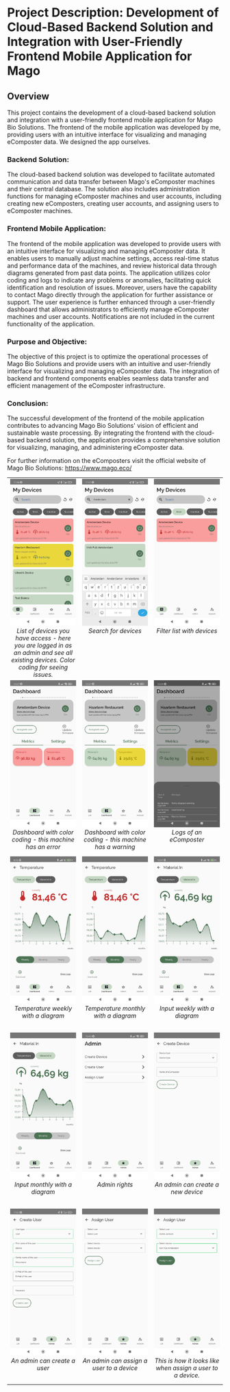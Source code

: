 # Project Description: Development of Cloud-Based Backend Solution and Integration with User-Friendly Frontend Mobile Application for Mago


## Overview
This project contains the development of a cloud-based backend solution and integration with a user-friendly frontend mobile application for Mago Bio Solutions. The frontend of the mobile application was developed by me, providing users with an intuitive interface for visualizing and managing eComposter data.
We designed the app ourselves. 

### Backend Solution: 

The cloud-based backend solution was developed to facilitate automated communication and data transfer between Mago's eComposter machines and their central database. The solution also includes administration functions for managing eComposter machines and user accounts, including creating new eComposters, creating user accounts, and assigning users to eComposter machines.


### Frontend Mobile Application:
The frontend of the mobile application was developed to provide users with an intuitive interface for visualizing and managing eComposter data. It enables users to manually adjust machine settings, access real-time status and performance data of the machines, and review historical data through diagrams generated from past data points. The application utilizes color coding and logs to indicate any problems or anomalies, facilitating quick identification and resolution of issues. Moreover, users have the capability to contact Mago directly through the application for further assistance or support. The user experience is further enhanced through a user-friendly dashboard that allows administrators to efficiently manage eComposter machines and user accounts. Notifications are not included in the current functionality of the application.

### Purpose and Objective:
The objective of this project is to optimize the operational processes of Mago Bio Solutions and provide users with an intuitive and user-friendly interface for visualizing and managing eComposter data. The integration of backend and frontend components enables seamless data transfer and efficient management of the eComposter infrastructure.

### Conclusion:

The successful development of the frontend of the mobile application contributes to advancing Mago Bio Solutions' vision of efficient and sustainable waste processing. By integrating the frontend with the cloud-based backend solution, the application provides a comprehensive solution for visualizing, managing, and administering eComposter data.

For further information on the eComposters visit the official website of Mago Bio Solutions: https://www.mago.eco/


<table style="width: 100%;">
  <tr>
    <td align="center" width="33%" style="vertical-align: top; height: 300px;">
      <img src="Demo Images/1 - List Devices.jpg" alt="List Devices" style="width: 100%; max-width: 200px;"><br>
        <em>List of devices you have access - here you are logged in as an admin and see all existing devices. Color coding for seeing issues.</em>
    </td>
    <td align="center" width="33%" style="vertical-align: top; height: 300px;">
      <img src="Demo Images/1_1 - List Devices Search.jpg" alt="Search List" style="width: 100%; max-width: 200px;"><br>
        <em>Search for devices </em>
    </td>
    <td align="center" width="33%" style="vertical-align: top; height: 300px;">
      <img src="Demo Images/1_2 - List Devices Filter.jpg" alt="Filter list with devices" style="width: 100%; max-width: 200px;"><br>
        <em>Filter list with devices</em>
    </td>
  </tr>
  <tr>
    <td align="center" width="33%" style="vertical-align: top;">
      <img src="Demo Images/2 - Dashboard Error.jpg" alt="Dashboard Error" style="width: 100%; max-width: 200px;"><br>
        <div style="height: 60px; overflow-y: auto;">      
            <em>Dashboard with color coding - this machine has an error</em>
        </div>
    </td>
    <td align="center" width="33%" style="vertical-align: top;">
      <img src="Demo Images/2 - Dashboard Warning.jpg" alt="Dashboard warining" style="width: 100%; max-width: 200px;"><br> 
        <div style="height: 60px; overflow-y: auto;">
            <em>Dashboard with color coding - this machine has a warning</em>
        </div>
    </td>
    <td align="center" width="33%" style="vertical-align: top;">
      <img src="Demo Images/2 - Dashboard Warning Logs.jpg" alt="Logs with warning" style="width: 100%; max-width: 200px;"><br>
        <div style="height: 60px; overflow-y: auto;">      
            <em>Logs of an eComposter</em>
        </div>
    </td>

  </tr>
  <tr>
    <td align="center" width="33%" style="vertical-align: top;">
      <img src="Demo Images/2_1 - Detail Temp weekly.jpg" alt="Temperature weekly" style="width: 100%; max-width: 200px;"><br>
        <div style="height: 60px; overflow-y: auto;">      
            <em>Temperature weekly with a diagram</em>
        </div>
    </td>
    <td align="center" width="33%" style="vertical-align: top;">
      <img src="Demo Images/2_1 Detail Temp monthly.jpg" alt="Temperature monthly" style="width: 100%; max-width: 200px;"><br>
        <div style="height: 60px; overflow-y: auto;">      
            <em>Temperature monthly with a diagram</em>
        </div>
    </td>
    <td align="center" width="33%" style="vertical-align: top;">
      <img src="Demo Images/2_2 - Detail Input weekly.jpg" alt="Input weekly" style="width: 100%; max-width: 200px;"><br>
        <div style="height: 60px; overflow-y: auto;">      
            <em>Input weekly with a diagram</em>
        </div>
    </td>
  </tr>
  <tr>
    <td align="center" width="33%" style="vertical-align: top;">
      <img src="Demo Images/2_2 - Detail Input monthly.jpg" alt="Input monthly" style="width: 100%; max-width: 200px;"><br>
        <div style="height: 60px; overflow-y: auto;">      
            <em>Input monthly with a diagram</em>
        </div>
    </td>
    <td align="center" width="33%" style="vertical-align: top;">
      <img src="Demo Images/3 - Admin Page.jpg" alt="Admin page" style="width: 100%; max-width: 200px;"><br>
        <div style="height: 60px; overflow-y: auto;">      
            <em>Admin rights</em>
        </div>
    </td>
    <td align="center" width="33%" style="vertical-align: top;">
      <img src="Demo Images/3_1 - Create Device.jpg" alt="create device" style="width: 100%; max-width: 200px;"><br>
        <div style="height: 60px; overflow-y: auto;">      
            <em>An admin can create a new device</em>
        </div>
    </td>
  </tr>

  <tr>
    <td align="center" width="33%" style="vertical-align: top;">
      <img src="Demo Images/3_2 - Create User.jpg" alt="create user" style="width: 100%; max-width: 200px;"><br>
        <div style="height: 60px; overflow-y: auto;">      
            <em>An admin can create a user</em>
        </div>
    </td>
    <td align="center" width="33%" style="vertical-align: top;">
      <img src="Demo Images/3_3 - Assign User.jpg" alt="assign user" style="width: 100%; max-width: 200px;"><br>
        <div style="height: 60px; overflow-y: auto;">      
            <em>An admin can assign a user to a device</em>
        </div>
    </td>
    <td align="center" width="33%" style="vertical-align: top;">
      <img src="Demo Images/3_3_1 - Assign User.jpg" alt="assign user" style="width: 100%; max-width: 200px;"><br>
        <div style="height: 60px; overflow-y: auto;">      
            <em>This is how it looks like when assign a user to a device.</em>
        </div>
    </td>
  </tr>
</table>




